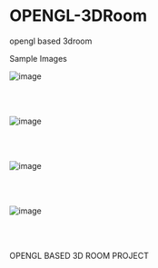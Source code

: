 # OPENGL-3DRoom
opengl based 3droom <br/>

Sample Images <br />

![image](https://user-images.githubusercontent.com/25565496/93714649-2ce81300-fb9f-11ea-9e11-4707ec137ccc.png)

<br />
<br />

![image](https://user-images.githubusercontent.com/25565496/93714671-52751c80-fb9f-11ea-8c0a-e149475e0720.png)

<br />
<br />

![image](https://user-images.githubusercontent.com/25565496/93714679-5f920b80-fb9f-11ea-849e-9ed26fbb03f8.png)

<br />
<br />

![image](https://user-images.githubusercontent.com/25565496/93714739-a5e76a80-fb9f-11ea-8328-eeacc2f1427c.png)

<br />
<br />

OPENGL BASED 3D ROOM PROJECT <br />

